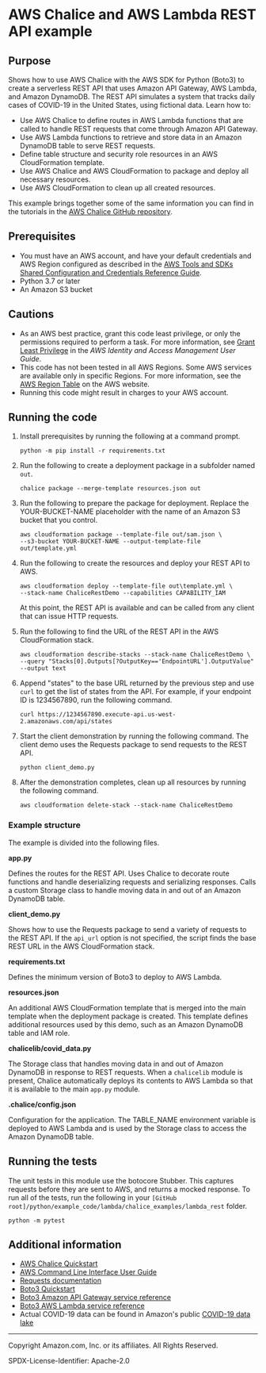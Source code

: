 # AWS Chalice and AWS Lambda REST API example

## Purpose

Shows how to use AWS Chalice with the AWS SDK for Python (Boto3) to
create a serverless REST API that uses Amazon API Gateway, AWS Lambda, and
Amazon DynamoDB. The REST API simulates a system that tracks daily cases
of COVID-19 in the United States, using fictional data. Learn how to:

* Use AWS Chalice to define routes in AWS Lambda functions that
 are called to handle REST requests that come through Amazon API Gateway.
* Use AWS Lambda functions to retrieve and store data in an Amazon DynamoDB
table to serve REST requests.
* Define table structure and security role resources in an AWS CloudFormation template.
* Use AWS Chalice and AWS CloudFormation to package and deploy all necessary resources.
* Use AWS CloudFormation to clean up all created resources.

This example brings together some of the same information you can find in the
tutorials in the
[AWS Chalice GitHub repository](https://aws.github.io/chalice/quickstart.html).

## Prerequisites

- You must have an AWS account, and have your default credentials and AWS Region
  configured as described in the [AWS Tools and SDKs Shared Configuration and
  Credentials Reference Guide](https://docs.aws.amazon.com/credref/latest/refdocs/creds-config-files.html).
- Python 3.7 or later
- An Amazon S3 bucket

## Cautions

- As an AWS best practice, grant this code least privilege, or only the
  permissions required to perform a task. For more information, see
  [Grant Least Privilege](https://docs.aws.amazon.com/IAM/latest/UserGuide/best-practices.html#grant-least-privilege)
  in the *AWS Identity and Access Management
  User Guide*.
- This code has not been tested in all AWS Regions. Some AWS services are
  available only in specific Regions. For more information, see the
  [AWS Region Table](https://aws.amazon.com/about-aws/global-infrastructure/regional-product-services/)
  on the AWS website.
- Running this code might result in charges to your AWS account.

## Running the code

1. Install prerequisites by running the following at a command prompt.

   ```
   python -m pip install -r requirements.txt
   ```

1. Run the following to create a deployment package in a subfolder named `out`.

    ```
    chalice package --merge-template resources.json out
    ```

1. Run the following to prepare the package for deployment. Replace the
YOUR-BUCKET-NAME placeholder with the name of an Amazon S3 bucket that you control.

    ```
    aws cloudformation package --template-file out/sam.json \
   --s3-bucket YOUR-BUCKET-NAME --output-template-file out/template.yml
    ```

1. Run the following to create the resources and deploy your REST API to AWS.

    ```
    aws cloudformation deploy --template-file out\template.yml \
    --stack-name ChaliceRestDemo --capabilities CAPABILITY_IAM
    ```

    At this point, the REST API is available and can be called from any client
    that can issue HTTP requests.

1. Run the following to find the URL of the REST API in the AWS CloudFormation stack.

   ```
   aws cloudformation describe-stacks --stack-name ChaliceRestDemo \
   --query "Stacks[0].Outputs[?OutputKey=='EndpointURL'].OutputValue" --output text
   ```

1. Append "states" to the base URL returned by the previous step and use `curl` to
get the list of states from the API. For example, if your endpoint ID is 1234567890,
run the following command.

    ```
    curl https://1234567890.execute-api.us-west-2.amazonaws.com/api/states
    ```

1. Start the client demonstration by running the following command. The client
demo uses the Requests package to send requests to the REST API.

    ```
    python client_demo.py
    ```

1. After the demonstration completes, clean up all resources by running the following
command.

    ```
    aws cloudformation delete-stack --stack-name ChaliceRestDemo
    ```

### Example structure

The example is divided into the following files.

**app.py**

Defines the routes for the REST API. Uses Chalice to decorate route functions and
handle deserializing requests and serializing responses. Calls a custom Storage
class to handle moving data in and out of an Amazon DynamoDB table.

**client_demo.py**

Shows how to use the Requests package to send a variety of requests to the REST API.
If the `api_url` option is not specified, the script finds the base REST URL in the
AWS CloudFormation stack.

**requirements.txt**

Defines the minimum version of Boto3 to deploy to AWS Lambda.

**resources.json**

An additional AWS CloudFormation template that is merged into the main template when
the deployment package is created. This template defines additional resources used
by this demo, such as an Amazon DynamoDB table and IAM role.

**chalicelib/covid_data.py**

The Storage class that handles moving data in and out of Amazon DynamoDB in response
to REST requests. When a `chalicelib` module is present, Chalice automatically
deploys its contents to AWS Lambda so that it is available to the main `app.py` module.

**.chalice/config.json**

Configuration for the application. The TABLE_NAME environment variable is deployed
to AWS Lambda and is used by the Storage class to access the Amazon DynamoDB table.

## Running the tests

The unit tests in this module use the botocore Stubber. This captures requests before
they are sent to AWS, and returns a mocked response. To run all of the tests,
run the following in your
`[GitHub root]/python/example_code/lambda/chalice_examples/lambda_rest` folder.

```
python -m pytest
```

## Additional information

- [AWS Chalice Quickstart](https://aws.github.io/chalice/quickstart.html)
- [AWS Command Line Interface User Guide](https://docs.aws.amazon.com/cli/latest/userguide/cli-chap-welcome.html)
- [Requests documentation](https://requests.readthedocs.io/en/master/)
- [Boto3 Quickstart](https://boto3.amazonaws.com/v1/documentation/api/latest/guide/quickstart.html)
- [Boto3 Amazon API Gateway service reference](https://boto3.amazonaws.com/v1/documentation/api/latest/reference/services/apigateway.html)
- [Boto3 AWS Lambda service reference](https://boto3.amazonaws.com/v1/documentation/api/latest/reference/services/lambda.html)
- Actual COVID-19 data can be found in Amazon's public [COVID-19 data lake](https://aws.amazon.com/covid-19-data-lake/)

---
Copyright Amazon.com, Inc. or its affiliates. All Rights Reserved.

SPDX-License-Identifier: Apache-2.0
